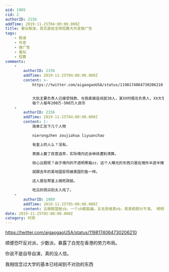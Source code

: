 ```yaml
---
aid: 1965
cid: 2
authorID: 2156
addTime: 2019-11-25T04:00:00.000Z
title: 看似叛谍，其实是给全球招募大外宣做广告
tags:
    - 叛谍
    - 外宣
    - 做广告
    - 看似
    - 招募
comments:
    -
        authorID: 2156
        addTime: 2019-11-25T04:00:00.000Z
        content: >-
            https://twitter.com/aigaogaoUSA/status/1198174064730206210


            大批主要负责人已接受钱款，与我直接连线就30人，某XX时报总负责人，XX大学校长，XX文化中心总经理，许多政客与黑社会领袖
            每个人每年200万-500万人民币
    -
        authorID: 2156
        addTime: 2019-11-25T04:00:00.000Z
        content: |-
            简单汇总下几个人物

            nierongzhen zoujiahua liyuanchao

            有皇上的人么？没有。

            表面上赢了民意选举，实际境内还会继续遭到清算。

            核心议题呢？由于境内的不透明黑箱zz，这个人曝光的东西只是在境外半遮半掩的很多内容。

            就跟去年的某地国安局被美国钓鱼一样。

            这人是在帮皇上搞死政敌。

            吃瓜的观众别太入戏了。
    -
        authorID: 1989
        addTime: 2019-11-25T05:00:00.000Z
        content: 五眼联盟是sb，一个sb都能骗。五毛思维真nb，真真假假分不清。 明明是给各地五毛作榜样，乘早弃暗投明才是正途。
date: 2019-11-25T05:00:00.000Z
category: 时政
---
```


https://twitter.com/aigaogaoUSA/status/1198174064730206210

顺便恐吓反对派，少数派，暴露了白党在香港的势力布局。

你说不是自导自演，真的没人信。

我相信念过大学的基本已经闻到不对劲的东西
